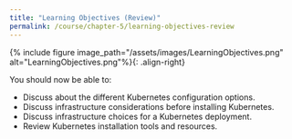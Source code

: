 ```yaml
---
title: "Learning Objectives (Review)"
permalink: /course/chapter-5/learning-objectives-review
---
```

{% include figure image_path="/assets/images/LearningObjectives.png" alt="LearningObjectives.png"%}{: .align-right}

You should now be able to:

-   Discuss about the different Kubernetes configuration options.
-   Discuss infrastructure considerations before installing Kubernetes.
-   Discuss infrastructure choices for a Kubernetes deployment.
-   Review Kubernetes installation tools and resources.